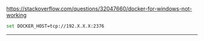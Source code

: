 https://stackoverflow.com/questions/32047660/docker-for-windows-not-working

```bash
set DOCKER_HOST=tcp://192.X.X.X:2376
```

***

